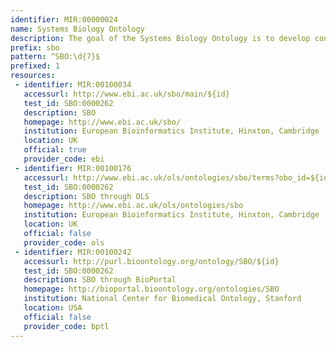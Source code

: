 ```yaml
---
identifier: MIR:00000024
name: Systems Biology Ontology
description: The goal of the Systems Biology Ontology is to develop controlled vocabularies and ontologies tailored specifically for the kinds of problems being faced in Systems Biology, especially in the context of computational modeling. SBO is a project of the BioModels.net effort.
prefix: sbo
pattern: ^SBO:\d{7}$
prefixed: 1
resources:
 - identifier: MIR:00100034
   accessurl: http://www.ebi.ac.uk/sbo/main/${id}
   test_id: SBO:0000262
   description: SBO
   homepage: http://www.ebi.ac.uk/sbo/
   institution: European Bioinformatics Institute, Hinxton, Cambridge
   location: UK
   official: true
   provider_code: ebi
 - identifier: MIR:00100176
   accessurl: http://www.ebi.ac.uk/ols/ontologies/sbo/terms?obo_id=${id}
   test_id: SBO:0000262
   description: SBO through OLS
   homepage: http://www.ebi.ac.uk/ols/ontologies/sbo
   institution: European Bioinformatics Institute, Hinxton, Cambridge
   location: UK
   official: false
   provider_code: ols
 - identifier: MIR:00100242
   accessurl: http://purl.bioontology.org/ontology/SBO/${id}
   test_id: SBO:0000262
   description: SBO through BioPortal
   homepage: http://bioportal.bioontology.org/ontologies/SBO
   institution: National Center for Biomedical Ontology, Stanford
   location: USA
   official: false
   provider_code: bptl
---
```

